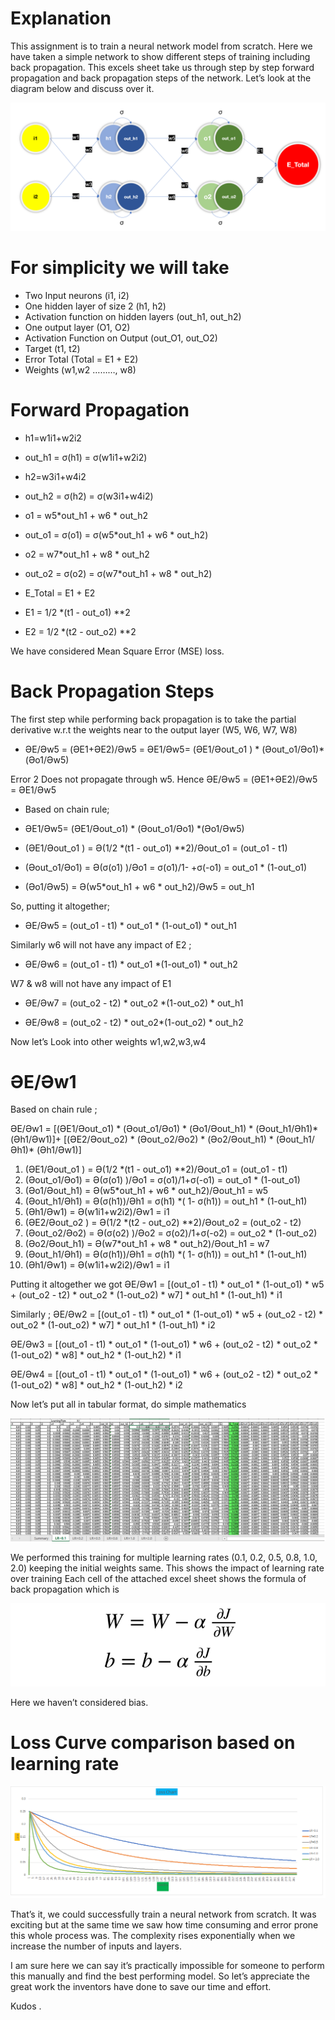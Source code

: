
Explanation 
================

This assignment is to train a neural network model from scratch. Here we have taken a simple network to show different steps of training including back propagation. 
This excels sheet take us through step by step forward propagation and back propagation steps of the network.
Let’s look at the diagram below and discuss over it.

![](images/simple_perceptron_model.png)


For simplicity we will take 
===============================

- Two Input neurons (i1, i2)
- One hidden layer of size 2 (h1, h2)
- Activation function on hidden layers (out_h1, out_h2)
- One output layer (O1, O2)
- Activation Function on Output (out_O1, out_O2)
- Target (t1, t2)
- Error Total (Total = E1 + E2)
- Weights (w1,w2 ………, w8)

Forward Propagation
======================

- h1=w1i1+w2i2	 	 	 
- out_h1 = σ(h1) = σ(w1i1+w2i2)	 	 
- h2=w3i1+w4i2	 	 	 
- out_h2 = σ(h2) = σ(w3i1+w4i2)	 	 
 	 	 	 	 
- o1 = w5*out_h1 + w6 * out_h2	 	 
- out_o1 = σ(o1) = σ(w5*out_h1 + w6 * out_h2)
- o2 = w7*out_h1 + w8 * out_h2	 	 
- out_o2 = σ(o2) = σ(w7*out_h1 + w8 * out_h2)
 	 	 	 	 
- E_Total = E1 + E2	 	 	 
- E1 = 1/2 *(t1 - out_o1) **2	 	 
- E2 = 1/2 *(t2 - out_o2) **2	 	 
 	 	 	 	 

We have considered Mean Square Error (MSE) loss. 

Back Propagation Steps 
==========================
The first step while performing back propagation is to take the partial derivative w.r.t the weights near to the output layer (W5, W6, W7, W8)

- ӘE/Әw5 = (ӘE1+ӘE2)/Әw5 = ӘE1/Әw5= (ӘE1/Әout_o1 ) * (Әout_o1/Әo1)*(Әo1/Әw5) 

Error 2 Does not propagate through w5. Hence ӘE/Әw5 = (ӘE1+ӘE2)/Әw5 = ӘE1/Әw5

- Based on chain rule;

- ӘE1/Әw5= (ӘE1/Әout_o1) * (Әout_o1/Әo1) *(Әo1/Әw5)

- (ӘE1/Әout_o1 ) = Ә(1/2 *(t1 - out_o1) **2)/Әout_o1  = (out_o1 - t1)

- (Әout_o1/Әo1) = Ә(σ(o1) )/Әo1 =  σ(o1)/1- +σ(-o1) = out_o1 * (1-out_o1)

- (Әo1/Әw5) = Ә(w5*out_h1 + w6 * out_h2)/Әw5 = out_h1

So, putting it altogether;

- ӘE/Әw5 = (out_o1 - t1) * out_o1 * (1-out_o1) * out_h1

Similarly w6 will not have any impact of E2 ; 

- ӘE/Әw6 = (out_o1 - t1) * out_o1 *(1-out_o1) * out_h2

W7 & w8 will not have any impact of E1 

- ӘE/Әw7 = (out_o2 - t2) * out_o2 *(1-out_o2) * out_h1

- ӘE/Әw8 = (out_o2 - t2) * out_o2*(1-out_o2) * out_h2


Now let’s Look into other weights w1,w2,w3,w4 

ӘE/Әw1
==========

Based on chain rule ;


ӘE/Әw1 = [(ӘE1/Әout_o1) *  (Әout_o1/Әo1) *  (Әo1/Әout_h1) *  (Әout_h1/Әh1)*  (Әh1/Әw1)]+ [(ӘE2/Әout_o2) *  (Әout_o2/Әo2) *  (Әo2/Әout_h1) *  (Әout_h1/Әh1)*  (Әh1/Әw1)]

1.	(ӘE1/Әout_o1 ) = Ә(1/2 *(t1 - out_o1) **2)/Әout_o1  = (out_o1 - t1)
2.	(Әout_o1/Әo1) = Ә(σ(o1) )/Әo1 =  σ(o1)/1+σ(-o1) = out_o1 * (1-out_o1)
3.	(Әo1/Әout_h1) = Ә(w5*out_h1 + w6 * out_h2)/Әout_h1 = w5
4.	(Әout_h1/Әh1) = Ә(σ(h1))/Әh1 = σ(h1) *( 1- σ(h1)) = out_h1 * (1-out_h1)
5.	(Әh1/Әw1) = Ә(w1i1+w2i2)/Әw1 = i1
6.	(ӘE2/Әout_o2 ) = Ә(1/2 *(t2 - out_o2) **2)/Әout_o2  = (out_o2 - t2)
7.	(Әout_o2/Әo2) = Ә(σ(o2) )/Әo2 =  σ(o2)/1+σ(-o2) = out_o2 * (1-out_o2)
8.	(Әo2/Әout_h1) = Ә(w7*out_h1 + w8 * out_h2)/Әout_h1 = w7
9.	(Әout_h1/Әh1) = Ә(σ(h1))/Әh1 = σ(h1) *( 1- σ(h1)) = out_h1 * (1-out_h1)
10.	(Әh1/Әw1) = Ә(w1i1+w2i2)/Әw1 = i1


Putting it altogether we got 
ӘE/Әw1 =  [(out_o1 - t1) * out_o1 * (1-out_o1) * w5 + (out_o2 - t2) * out_o2 * (1-out_o2) * w7] * out_h1 * (1-out_h1) * i1

Similarly ;
ӘE/Әw2 =  [(out_o1 - t1) * out_o1 * (1-out_o1) * w5 + (out_o2 - t2) * out_o2 * (1-out_o2) * w7] * out_h1 * (1-out_h1) * i2

 ӘE/Әw3 =  [(out_o1 - t1) * out_o1 * (1-out_o1) * w6 + (out_o2 - t2) * out_o2 * (1-out_o2) * w8] * out_h2 * (1-out_h2) * i1
 
ӘE/Әw4 =  [(out_o1 - t1) * out_o1 * (1-out_o1) * w6 + (out_o2 - t2) * out_o2 * (1-out_o2) * w8] * out_h2 * (1-out_h2) * i2


Now let’s put all in tabular format, do simple mathematics 

![](images/backprop.png)



We performed this training for multiple learning rates (0.1, 0.2, 0.5, 0.8, 1.0, 2.0) keeping the initial weights same. This shows the impact of learning rate over training 
Each cell of the attached excel sheet shows the formula of back propagation which is 

![](images/weights.png)


Here we haven’t considered bias.

Loss Curve comparison based on learning rate 
=================================================
![](images/loss_curve.png)


That’s it, we could successfully train a neural network from scratch.  It was exciting but at the same time we saw how time consuming and error prone this whole process was. The complexity rises exponentially when we increase the number of inputs and layers. 

I am sure here we can say it’s practically impossible for someone to perform this manually and find the best performing model. 
So let’s appreciate the great work the inventors have done to save our time and effort. 

Kudos .
